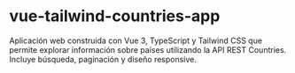 # vue-tailwind-countries-app
 Aplicación web construida con Vue 3, TypeScript y Tailwind CSS que permite explorar información sobre países utilizando la API REST Countries. Incluye búsqueda, paginación y diseño responsive.
